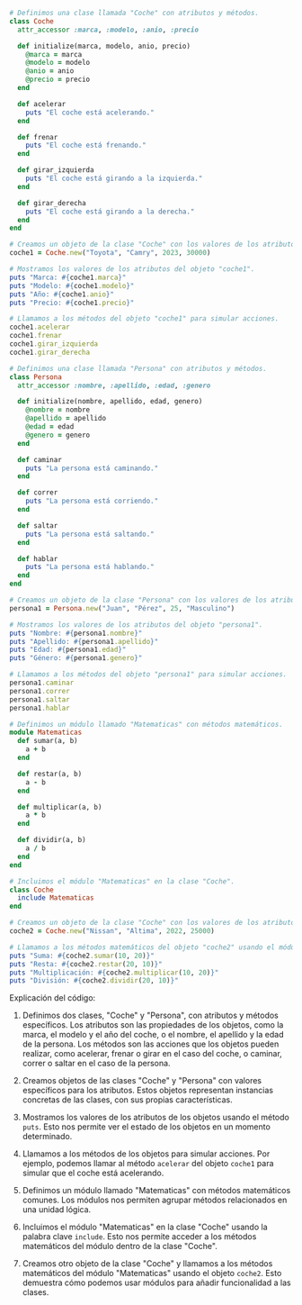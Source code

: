 ```ruby
# Definimos una clase llamada "Coche" con atributos y métodos.
class Coche
  attr_accessor :marca, :modelo, :anio, :precio

  def initialize(marca, modelo, anio, precio)
    @marca = marca
    @modelo = modelo
    @anio = anio
    @precio = precio
  end

  def acelerar
    puts "El coche está acelerando."
  end

  def frenar
    puts "El coche está frenando."
  end

  def girar_izquierda
    puts "El coche está girando a la izquierda."
  end

  def girar_derecha
    puts "El coche está girando a la derecha."
  end
end

# Creamos un objeto de la clase "Coche" con los valores de los atributos.
coche1 = Coche.new("Toyota", "Camry", 2023, 30000)

# Mostramos los valores de los atributos del objeto "coche1".
puts "Marca: #{coche1.marca}"
puts "Modelo: #{coche1.modelo}"
puts "Año: #{coche1.anio}"
puts "Precio: #{coche1.precio}"

# Llamamos a los métodos del objeto "coche1" para simular acciones.
coche1.acelerar
coche1.frenar
coche1.girar_izquierda
coche1.girar_derecha

# Definimos una clase llamada "Persona" con atributos y métodos.
class Persona
  attr_accessor :nombre, :apellido, :edad, :genero

  def initialize(nombre, apellido, edad, genero)
    @nombre = nombre
    @apellido = apellido
    @edad = edad
    @genero = genero
  end

  def caminar
    puts "La persona está caminando."
  end

  def correr
    puts "La persona está corriendo."
  end

  def saltar
    puts "La persona está saltando."
  end

  def hablar
    puts "La persona está hablando."
  end
end

# Creamos un objeto de la clase "Persona" con los valores de los atributos.
persona1 = Persona.new("Juan", "Pérez", 25, "Masculino")

# Mostramos los valores de los atributos del objeto "persona1".
puts "Nombre: #{persona1.nombre}"
puts "Apellido: #{persona1.apellido}"
puts "Edad: #{persona1.edad}"
puts "Género: #{persona1.genero}"

# Llamamos a los métodos del objeto "persona1" para simular acciones.
persona1.caminar
persona1.correr
persona1.saltar
persona1.hablar

# Definimos un módulo llamado "Matematicas" con métodos matemáticos.
module Matematicas
  def sumar(a, b)
    a + b
  end

  def restar(a, b)
    a - b
  end

  def multiplicar(a, b)
    a * b
  end

  def dividir(a, b)
    a / b
  end
end

# Incluimos el módulo "Matematicas" en la clase "Coche".
class Coche
  include Matematicas
end

# Creamos un objeto de la clase "Coche" con los valores de los atributos.
coche2 = Coche.new("Nissan", "Altima", 2022, 25000)

# Llamamos a los métodos matemáticos del objeto "coche2" usando el módulo "Matematicas".
puts "Suma: #{coche2.sumar(10, 20)}"
puts "Resta: #{coche2.restar(20, 10)}"
puts "Multiplicación: #{coche2.multiplicar(10, 20)}"
puts "División: #{coche2.dividir(20, 10)}"
```

Explicación del código:

1. Definimos dos clases, "Coche" y "Persona", con atributos y métodos específicos. Los atributos son las propiedades de los objetos, como la marca, el modelo y el año del coche, o el nombre, el apellido y la edad de la persona. Los métodos son las acciones que los objetos pueden realizar, como acelerar, frenar o girar en el caso del coche, o caminar, correr o saltar en el caso de la persona.

2. Creamos objetos de las clases "Coche" y "Persona" con valores específicos para los atributos. Estos objetos representan instancias concretas de las clases, con sus propias características.

3. Mostramos los valores de los atributos de los objetos usando el método `puts`. Esto nos permite ver el estado de los objetos en un momento determinado.

4. Llamamos a los métodos de los objetos para simular acciones. Por ejemplo, podemos llamar al método `acelerar` del objeto `coche1` para simular que el coche está acelerando.

5. Definimos un módulo llamado "Matematicas" con métodos matemáticos comunes. Los módulos nos permiten agrupar métodos relacionados en una unidad lógica.

6. Incluimos el módulo "Matematicas" en la clase "Coche" usando la palabra clave `include`. Esto nos permite acceder a los métodos matemáticos del módulo dentro de la clase "Coche".

7. Creamos otro objeto de la clase "Coche" y llamamos a los métodos matemáticos del módulo "Matematicas" usando el objeto `coche2`. Esto demuestra cómo podemos usar módulos para añadir funcionalidad a las clases.